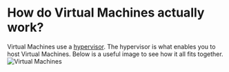 # How do Virtual Machines actually work?

Virtual Machines use a [hypervisor](https://www.pluralsight.com/blog/it-ops/what-is-hypervisor). The hypervisor is what enables you to host Virtual Machines. Below is a useful image to see how it all fits together.
![Virtual Machines](https://www.google.com/urlsa=i&rct=j&q=&esrc=s&source=images&cd=&ved=2ahUKEwiM67TBs5rmAhVSQ6wKHY1IBtIQjRx6BAgBEAQ&url=https%3A%2F%2Fandroid.jlelse.eu%2Fvirtual-machine-in-android-everything-you-need-to-know-9ec695f7313b&psig=AOvVaw1Ym1gDW5obafH8w2VGmgFH&ust=1575494228695459)

